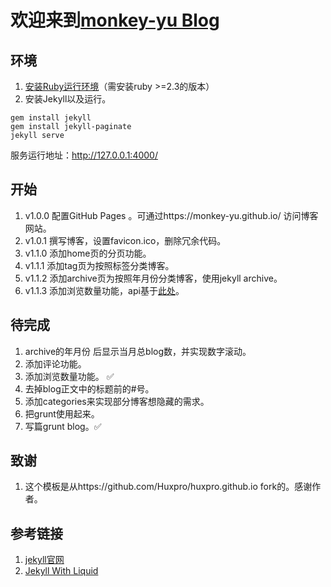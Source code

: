 
# 欢迎来到[monkey-yu Blog](https://monkey-yu.github.io/.)
## 环境<br/>
1. [安装Ruby运行环境](http://www.cnblogs.com/daguo/p/4097263.html)（需安装ruby >=2.3的版本）
2. 安装Jekyll以及运行。
```
gem install jekyll
gem install jekyll-paginate
jekyll serve
```
服务运行地址：http://127.0.0.1:4000/
## 开始
1. v1.0.0 配置GitHub Pages 。可通过https://monkey-yu.github.io/ 访问博客网站。
2. v1.0.1 撰写博客，设置favicon.ico，删除冗余代码。
3. v1.1.0 添加home页的分页功能。
4. v1.1.1 添加tag页为按照标签分类博客。
5. v1.1.2 添加archive页为按照年月份分类博客，使用jekyll archive。
6. v1.1.3 添加浏览数量功能，api基于[此处](http://jerryzou.com/posts/introduction-to-hit-kounter-lc/)。

## 待完成
1. archive的年月份 后显示当月总blog数，并实现数字滚动。
2. 添加评论功能。
3. 添加浏览数量功能。 ✅
4. 去掉blog正文中的标题前的#号。
5. 添加categories来实现部分博客想隐藏的需求。
6. 把grunt使用起来。
7. 写篇grunt blog。✅

## 致谢
1. 这个模板是从https://github.com/Huxpro/huxpro.github.io fork的。感谢作者。

## 参考链接
1. [jekyll官网](http://jekyllcn.com/docs/home/)
2. [Jekyll With Liquid](http://huangyanxiang.com/2017/09/20/jekyll-with-liquid.html)
